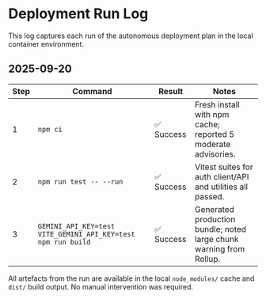 # Deployment Run Log

This log captures each run of the autonomous deployment plan in the local container environment.

## 2025-09-20

| Step | Command | Result | Notes |
|------|---------|--------|-------|
| 1 | `npm ci` | ✅ Success | Fresh install with npm cache; reported 5 moderate advisories. |
| 2 | `npm run test -- --run` | ✅ Success | Vitest suites for auth client/API and utilities all passed. |
| 3 | `GEMINI_API_KEY=test VITE_GEMINI_API_KEY=test npm run build` | ✅ Success | Generated production bundle; noted large chunk warning from Rollup. |

All artefacts from the run are available in the local `node_modules/` cache and `dist/` build output. No manual intervention was required.
